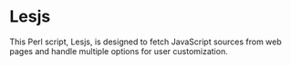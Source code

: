 # Lesjs
This Perl script, Lesjs, is designed to fetch JavaScript sources from web pages and handle multiple options for user customization.
